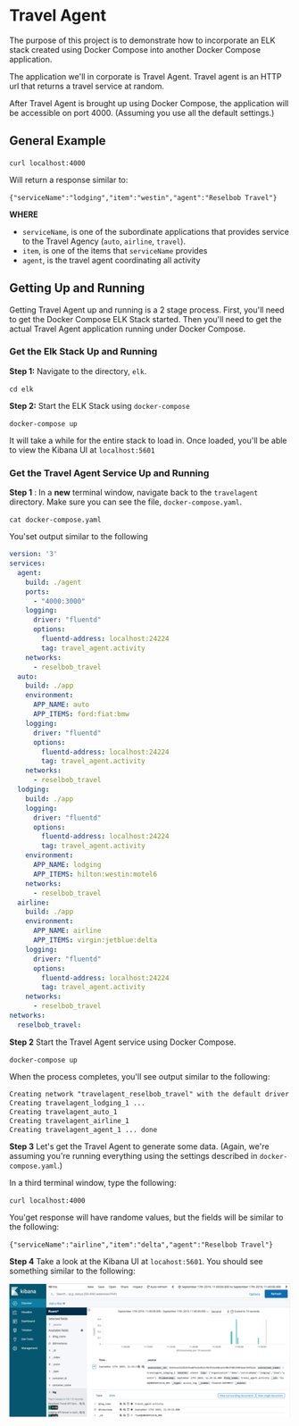 # Travel Agent

The purpose of this project is to demonstrate how to incorporate an ELK stack created using Docker Compose into another Docker Compose application.

The application we'll in corporate is Travel Agent. Travel agent is an HTTP url that returns a travel service at random.

After Travel Agent is brought up using Docker Compose, the application will be accessible on port 4000. (Assuming you use all the default
settings.)

## General Example

`curl localhost:4000`

Will return a response similar to:

`{"serviceName":"lodging","item":"westin","agent":"Reselbob Travel"}`

**WHERE**

* `serviceName`, is one of the subordinate applications that provides service to the Travel Agency (`auto`, `airline`, `travel`).
* `item`, is one of the items that `serviceName` provides
* `agent`, is the travel agent coordinating all activity

## Getting Up and Running

Getting Travel Agent up and running is a 2 stage process. First, you'll need to get the Docker Compose  ELK Stack started.
Then you'll need to get the actual Travel Agent application running under Docker Compose.

### Get the Elk Stack Up and Running

**Step 1:** Navigate to the directory, `elk`.

`cd elk`

**Step 2:** Start the ELK Stack using `docker-compose`

`docker-compose up`

It will take a while for the entire stack to load in. Once loaded, you'll be able to view the Kibana UI at `localhost:5601`

### Get the Travel Agent Service Up and Running

**Step 1** : In a **new** terminal window, navigate back to the `travelagent` directory. Make sure you can see the file,
`docker-compose.yaml`.

`cat docker-compose.yaml`

You'set output similar to the following

```yaml
version: '3'
services:
  agent:
    build: ./agent
    ports:
      - "4000:3000"
    logging:
      driver: "fluentd"
      options:
        fluentd-address: localhost:24224
        tag: travel_agent.activity
    networks:
      - reselbob_travel
  auto:
    build: ./app
    environment:
      APP_NAME: auto
      APP_ITEMS: ford:fiat:bmw
    logging:
      driver: "fluentd"
      options:
        fluentd-address: localhost:24224
        tag: travel_agent.activity
    networks:
      - reselbob_travel
  lodging:
    build: ./app
    logging:
      driver: "fluentd"
      options:
        fluentd-address: localhost:24224
        tag: travel_agent.activity
    environment:
      APP_NAME: lodging
      APP_ITEMS: hilton:westin:motel6
    networks:
      - reselbob_travel
  airline:
    build: ./app
    environment:
      APP_NAME: airline
      APP_ITEMS: virgin:jetblue:delta
    logging:
      driver: "fluentd"
      options:
        fluentd-address: localhost:24224
        tag: travel_agent.activity
    networks:
      - reselbob_travel
networks:
  reselbob_travel:
```

**Step 2** Start the Travel Agent service using Docker Compose.

`docker-compose up`

When the process completes, you'll see output similar to the following:

```text
Creating network "travelagent_reselbob_travel" with the default driver
Creating travelagent_lodging_1 ...
Creating travelagent_auto_1
Creating travelagent_airline_1
Creating travelagent_agent_1 ... done
```

**Step 3** Let's get the Travel Agent to generate some data.
(Again, we're assuming you're running everything using the settings described in `docker-compose.yaml`.)

In a third terminal window, type the following:

`curl localhost:4000`



You'get response will have randome values, but the fields will be similar to the following:

`{"serviceName":"airline","item":"delta","agent":"Reselbob Travel"}`

**Step 4** Take a look at the Kibana UI at `locahost:5601`. You should see something similar to the following:

![Kibana UI](images/kibana-ui.png)